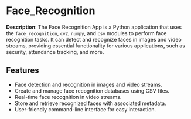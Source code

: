 # Face_Recognition
**Description**: 
The Face Recognition App is a Python application that uses the `face_recognition`, `cv2`, `numpy`, and `csv` modules to perform face recognition tasks. It can detect and recognize faces in images and video streams, providing essential functionality for various applications, such as security, attendance tracking, and more.

## Features

- Face detection and recognition in images and video streams.
- Create and manage face recognition databases using CSV files.
- Real-time face recognition in video streams.
- Store and retrieve recognized faces with associated metadata.
- User-friendly command-line interface for easy interaction.
